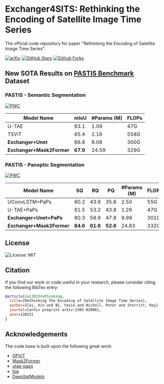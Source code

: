 # Exchanger4SITS: Rethinking the Encoding of Satellite Image Time Series
The official code repository for paper "Rethinking the Encoding of Satellite Image Time Series".

[![arXiv](https://img.shields.io/badge/arXiv-Paper-<COLOR>.svg)](https://arxiv.org/abs/2305.02086)
[![GitHub Stars](https://img.shields.io/github/stars/TotalVariation/Exchanger4SITS?style=social)](https://github.com/TotalVariation/Exchanger4SITS)
[![Github Forks](https://img.shields.io/github/forks/TotalVariation/Exchanger4SITS?style=social)](https://github.com/TotalVariation/Exchanger4SITS)

## New SOTA Results on [PASTIS Benchmark](https://github.com/VSainteuf/pastis-benchmark) Dataset
### PASTIS - Semantic Segmentation

[![PWC](https://img.shields.io/endpoint.svg?url=https://paperswithcode.com/badge/rethinking-the-encoding-of-satellite-image/semantic-segmentation-on-pastis)](https://paperswithcode.com/sota/semantic-segmentation-on-pastis?p=rethinking-the-encoding-of-satellite-image)

| Model Name         | mIoU | #Params (M) | FLOPs |
| ------------------ |----- |------------ | ------|
| U-TAE | 63.1 | 1.09 | 47G |
| TSViT | 65.4 | 2.16 | 558G |
| **Exchanger+Unet** | 66.8 | 8.08 | 300G |
| **Exchanger+Mask2Former** | **67.9** | 24.59 | 329G |

### PASTIS - Panoptic Segmentation

[![PWC](https://img.shields.io/endpoint.svg?url=https://paperswithcode.com/badge/rethinking-the-encoding-of-satellite-image/panoptic-segmentation-on-pastis)](https://paperswithcode.com/sota/panoptic-segmentation-on-pastis?p=rethinking-the-encoding-of-satellite-image)

| Model Name         | SQ | RQ | PQ | #Params (M) | FLOPs |
| ------------------ |----|----|----|-------------|-------|
| UConvLSTM+PaPs  | 80.2 | 43.9 | 35.6 | 2.50 | 55G |
| U-TAE+PaPs | 81.5 | 53.2 | 43.8 | 1.26 | 47G |
| **Exchanger+Unet+PaPs** | 80.3 | 58.9 | 47.8 | 9.99 | 301G |
| **Exchanger+Mask2Former** | **84.6** | **61.6** | **52.6** | 24.63 | 332G |

## License

![License: MIT](https://img.shields.io/github/license/TotalVariation/Exchanger4SITS)

## Citation

If you find our work or code useful in your research, please consider citing the following BibTex entry:

```BibTex
@article{cai2023rethinking,
  title={Rethinking the Encoding of Satellite Image Time Series},
  author={Cai, Xin and Bi, Yaxin and Nicholl, Peter and Sterritt, Roy},
  journal={arXiv preprint arXiv:2305.02086},
  year={2023}
}
```

## Acknowledgements

The code base is built upon the following great work:

- [GPViT](https://github.com/ChenhongyiYang/GPViT)
- [Mask2Former](https://github.com/facebookresearch/Mask2Former)
- [utae-paps](https://github.com/VSainteuf/utae-paps)
- [tpe](https://github.com/jnyborg/tpe)
- [DeepSatModels](https://github.com/michaeltrs/DeepSatModels)
